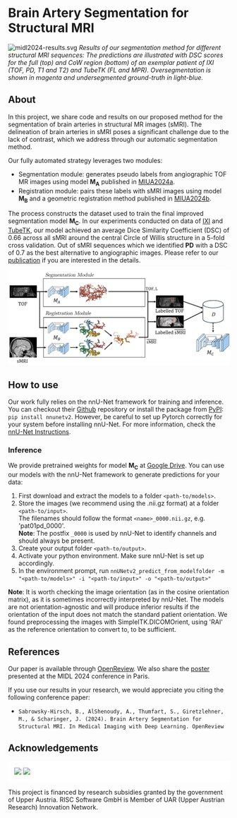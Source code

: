 # Brain Artery Segmentation for Structural MRI

![midl2024-results.svg](..%2Fassets%2Fmidl2024-results.svg)
_Results of our segmentation method for different structural MRI sequences: 
The predictions are illustrated with DSC scores for the full (top) and CoW region (bottom) of an exemplar patient of 
IXI (TOF, PD, T1 and T2) and TubeTK (FL and MPR). Oversegmentation is shown in magenta and undersegmented ground-truth in light-blue._

## About

In this project, we share code and results on our proposed method for the segmentation of brain arteries in structural MR images (sMRI).
The delineation of brain arteries in sMRI poses a significant challenge due to the lack of contrast, which we address through our automatic segmentation method.

Our fully automated strategy leverages two modules:
- Segmentation module: generates pseudo labels from angiographic TOF MR images using model **M<sub>A</sub>** published in [MIUA2024a](..%2Fmiua2024a%2FREADME.md).
- Registration module: pairs these labels with sMRI images using model **M<sub>B</sub>** and a geometric registration method published in [MIUA2024b](..%2Fmiua2024b%2FREADME.md).

The process constructs the dataset used to train the final improved segmentation model **M<sub>C</sub>**. 
In our experiments conducted on data of [IXI](https://brain-development.org/ixi-dataset/) and [TubeTK](https://public.kitware.com/Wiki/TubeTK/Data), our model achieved an average Dice Similarity Coefficient (DSC) of 0.66 across all 
sMRI around the central Circle of Willis structure in a 5-fold cross validation. Out of sMRI sequences which we identified  **PD** with a DSC of 0.7 as the best alternative 
to angiographic images. Please refer to our [publication](#References) if you are interested in the details.

![method.svg](../assets/midl2024-method.svg)

## How to use


Our work fully relies on the nnU-Net framework for training and inference. You can
checkout their [Github](https://github.com/MIC-DKFZ/nnUNet) repository or install the package from [PyPI](https://pypi.org/project/nnunetv2/):
```pip install nnunetv2```. However, be careful to set up Pytorch correctly for your system before installing nnU-Net. 
For more information, check the [nnU-Net Instructions](https://github.com/MIC-DKFZ/nnUNet/blob/master/documentation/installation_instructions.md).

### Inference

We provide pretrained weights for model **M<sub>C</sub>** at [Google Drive](https://drive.google.com/drive/folders/10r7tYcAYhvw3ZpFkX6d65oo9U3GK7mpy?usp=sharing).
You can use our models with the nnU-Net framework to generate predictions for your data:

1. First download and extract the models to a folder `<path-to/models>`.
2. Store the images (we recommend using the .nii.gz format) at a folder `<path-to/input>`.\
The filenames should follow the format `<name>_0000.nii.gz`, e.g. 'pat01pd_0000'.\
**Note**: The postfix `_0000` is used by nnU-Net to identify channels and should always be present.
3. Create your output folder `<path-to/output>`.
4. Activate your python environment. Make sure nnU-Net is set up accordingly.
5. In the environment prompt, run ```nnUNetv2_predict_from_modelfolder -m "<path-to/models>" -i "<path-to/input>" -o "<path-to/output>"```

**Note**: It is worth checking the image orientation (as in the cosine orientation matrix), as it is sometimes incorrectly interpreted by nnU-Net. 
The models are not orientation-agnostic and will produce inferior results if the orientation of the input does not match the standard patient orientation. We found preprocessing the images with SimpleITK.DICOMOrient, using 'RAI' as the reference orientation to convert to, to be sufficient.

## References

Our paper is available through [OpenReview](https://openreview.net/forum?id=KXmiNZYuBR). We also share the [poster](poster.pdf) presented at the MIDL 2024 conference in Paris.

If you use our results in your research, we would appreciate you citing the following conference paper:

* `Sabrowsky-Hirsch, B., AlShenoudy, A., Thumfart, S., Giretzlehner, M., & Scharinger, J. (2024). Brain Artery Segmentation for Structural MRI. In Medical Imaging with Deep Learning. OpenReview`

## Acknowledgements

<div style="background-color:white;padding: 1em">
<img src="../assets/risc.svg" height="50px"  />
<img src="../assets/grants.svg" height="50px"  />
</div>

This project is financed by research subsidies granted by the government of Upper Austria. RISC Software GmbH is Member of UAR (Upper Austrian Research) Innovation Network.
